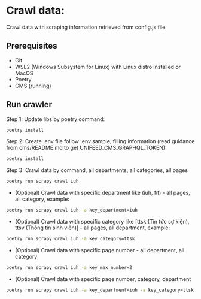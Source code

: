 # Crawl data:

Crawl data with scraping information retrieved from config.js file

## Prerequisites
- Git
- WSL2 (Windows Subsystem for Linux) with Linux distro installed or MacOS
- Poetry
- CMS (running)

## Run crawler

Step 1: Update libs by poetry command:

```bash
poetry install
```
Step 2: Create .env file follow .env.sample, filling information (read guidance from cms/README.md to get UNIFEED_CMS_GRAPHQL_TOKEN):

```bash
poetry install
```

Step 3: Crawl data by command, all departments, all categories, all pages

```bash
poetry run scrapy crawl iuh
```

- (Optional) Crawl data with specific department like (iuh, fit) - all pages, all category, example:

```bash
poetry run scrapy crawl iuh -a key_department=iuh
```

- (Optional) Crawl data with specific category like [ttsk (Tin tức sự kiện), ttsv (Thông tin sinh viên)] - all pages, all department, example:

```bash
poetry run scrapy crawl iuh -a key_category=ttsk
```

- (Optional) Crawl data with specific page number - all department, all category

```bash
poetry run scrapy crawl iuh -a key_max_number=2
```

- (Optional) Crawl data with specific page number, category, department

```bash
poetry run scrapy crawl iuh -a key_department=iuh -a key_category=ttsk -a key_max_pages=2
```

